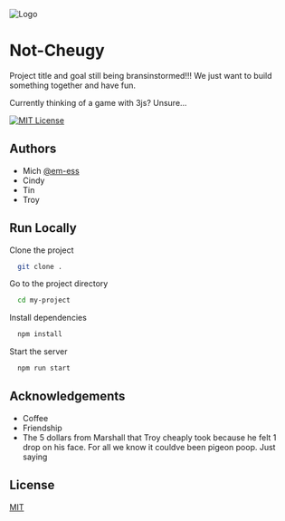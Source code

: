 
![Logo]()


# Not-Cheugy

Project title and goal still being bransinstormed!!! 
We just want to build something together and have fun.

Currently thinking of a game with 3js? Unsure...

[![MIT License](https://img.shields.io/badge/License-MIT-green.svg)](https://choosealicense.com/licenses/mit/)



## Authors

- Mich [@em-ess](https://www.github.com/em-ess)
- Cindy []()
- Tin []()
- Troy []()


## Run Locally

Clone the project

```bash
  git clone .
```

Go to the project directory

```bash
  cd my-project
```

Install dependencies

```bash
  npm install
```

Start the server

```bash
  npm run start
```


## Acknowledgements

- Coffee
- Friendship
- The 5 dollars from Marshall that Troy cheaply took because he felt 1 drop on his face. For all we know it couldve been pigeon poop. Just saying 


## License

[MIT](https://choosealicense.com/licenses/mit/)


